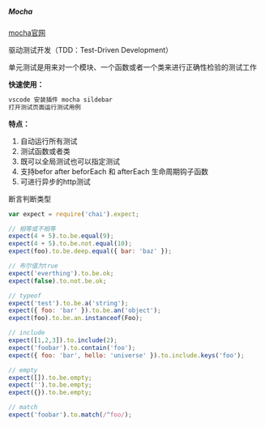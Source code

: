 ##### Mocha 

[mocha官网](https://mochajs.org/)

驱动测试开发（TDD：Test-Driven Development）

单元测试是用来对一个模块、一个函数或者一个类来进行正确性检验的测试工作

**快速使用：**

```javascript
vscode 安装插件 mocha sildebar
打开测试页面运行测试用例
```

**特点：**

1. 自动运行所有测试
2. 测试函数或者类
3. 既可以全局测试也可以指定测试
4. 支持befor after beforEach 和 afterEach 生命周期钩子函数
5. 可进行异步的http测试

断言判断类型

```javascript
var expect = require('chai').expect;

// 相等或不相等
expect(4 + 5).to.be.equal(9);
expect(4 + 5).to.be.not.equal(10);
expect(foo).to.be.deep.equal({ bar: 'baz' });

// 布尔值为true
expect('everthing').to.be.ok;
expect(false).to.not.be.ok;

// typeof
expect('test').to.be.a('string');
expect({ foo: 'bar' }).to.be.an('object');
expect(foo).to.be.an.instanceof(Foo);

// include
expect([1,2,3]).to.include(2);
expect('foobar').to.contain('foo');
expect({ foo: 'bar', hello: 'universe' }).to.include.keys('foo');

// empty
expect([]).to.be.empty;
expect('').to.be.empty;
expect({}).to.be.empty;

// match
expect('foobar').to.match(/^foo/);

```

